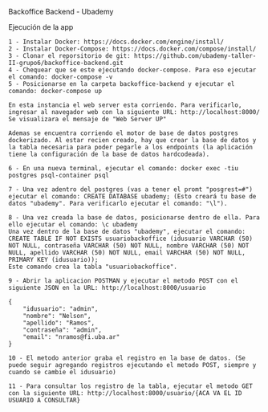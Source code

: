 Backoffice Backend - Ubademy

Ejecución de la app

    1 - Instalar Docker: https://docs.docker.com/engine/install/
    2 - Instalar Docker-Compose: https://docs.docker.com/compose/install/
    3 - Clonar el reporsitorio de git: https://github.com/ubademy-taller-II-grupo6/backoffice-backend.git
    4 - Chequear que se este ejecutando docker-compose. Para eso ejecutar el comando: docker-compose -v   
    5 - Posicionarse en la carpeta backoffice-backend y ejecutar el comando: docker-compose up

    En esta instancia el web server esta corriendo. Para verificarlo, ingresar al navegador web con la siguiente URL: http://localhost:8000/ 
    Se visualizara el mensaje de "Web Server UP"

    Ademas se encuentra corriendo el motor de base de datos postgres dockerizado. Al estar recien creado, hay que crear la base de datos y la tabla necesaria para poder pegarle a los endpoints (la aplicación tiene la configuración de la base de datos hardcodeada).

    6 - En una nueva terminal, ejecutar el comando: docker exec -tiu postgres psql-container psql

    7 - Una vez adentro del postgres (vas a tener el promt "posgrest=#") ejecutar el comando: CREATE DATABASE ubademy; (Esto creará tu base de datos "ubademy". Para verificarlo ejecutar el comando: "\l").

    8 - Una vez creada la base de datos, posicionarse dentro de ella. Para ello ejecutar el comando: \c ubademy 
    Una vez dentro de la base de datos "ubademy", ejecutar el comando: CREATE TABLE IF NOT EXISTS usuariobackoffice (idusuario VARCHAR (50) NOT NULL, contraseña VARCHAR (50) NOT NULL, nombre VARCHAR (50) NOT NULL, apellido VARCHAR (50) NOT NULL, email VARCHAR (50) NOT NULL, PRIMARY KEY (idusuario)); 
    Este comando crea la tabla "usuariobackoffice".

    9 - Abrir la aplicacion POSTMAN y ejecutar el metodo POST con el siguiente JSON en la URL: http://localhost:8000/usuario

    {
        "idusuario": "admin",
        "nombre": "Nelson",
        "apellido": "Ramos",
        "contraseña": "admin",
        "email": "nramos@fi.uba.ar"
    }

    10 - El metodo anterior graba el registro en la base de datos. (Se puede seguir agregando registros ejecutando el metodo POST, siempre y cuando se cambie el idusuario)

    11 - Para consultar los registro de la tabla, ejecutar el metodo GET con la siguiente URL: http://localhost:8000/usuario/{ACA VA EL ID USUARIO A CONSULTAR} 